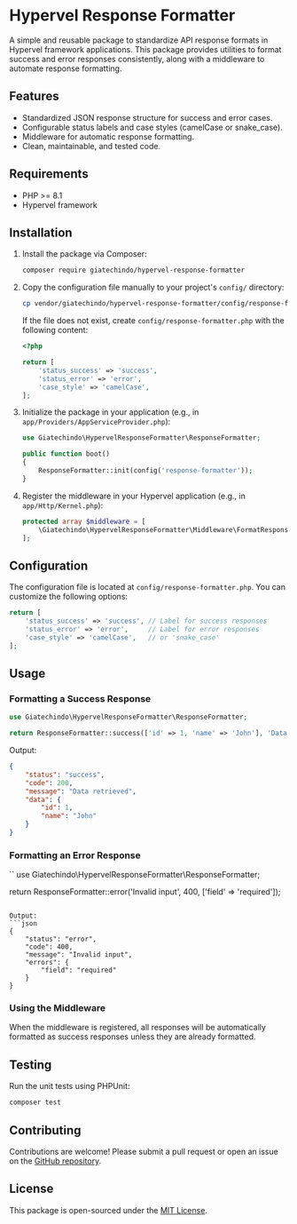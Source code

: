 # Hypervel Response Formatter

A simple and reusable package to standardize API response formats in Hypervel framework applications. This package provides utilities to format success and error responses consistently, along with a middleware to automate response formatting.

## Features
- Standardized JSON response structure for success and error cases.
- Configurable status labels and case styles (camelCase or snake_case).
- Middleware for automatic response formatting.
- Clean, maintainable, and tested code.

## Requirements
- PHP >= 8.1
- Hypervel framework

## Installation

1. Install the package via Composer:
   ```bash
   composer require giatechindo/hypervel-response-formatter
   ```

2. Copy the configuration file manually to your project's `config/` directory:
   ```bash
   cp vendor/giatechindo/hypervel-response-formatter/config/response-formatter.php config/
   ```
   If the file does not exist, create `config/response-formatter.php` with the following content:
   ```php
   <?php

   return [
       'status_success' => 'success',
       'status_error' => 'error',
       'case_style' => 'camelCase',
   ];
   ```

3. Initialize the package in your application (e.g., in `app/Providers/AppServiceProvider.php`):
   ```php
   use Giatechindo\HypervelResponseFormatter\ResponseFormatter;

   public function boot()
   {
       ResponseFormatter::init(config('response-formatter'));
   }
   ```

4. Register the middleware in your Hypervel application (e.g., in `app/Http/Kernel.php`):
   ```php
   protected array $middleware = [
       \Giatechindo\HypervelResponseFormatter\Middleware\FormatResponseMiddleware::class,
   ];
   ```

## Configuration

The configuration file is located at `config/response-formatter.php`. You can customize the following options:

```php
return [
    'status_success' => 'success', // Label for success responses
    'status_error' => 'error',     // Label for error responses
    'case_style' => 'camelCase',   // or 'snake_case'
];
```

## Usage

### Formatting a Success Response
```php
use Giatechindo\HypervelResponseFormatter\ResponseFormatter;

return ResponseFormatter::success(['id' => 1, 'name' => 'John'], 'Data retrieved', 200);
```

Output:
```json
{
    "status": "success",
    "code": 200,
    "message": "Data retrieved",
    "data": {
        "id": 1,
        "name": "John"
    }
}
```

### Formatting an Error Response
``
use Giatechindo\HypervelResponseFormatter\ResponseFormatter;

return ResponseFormatter::error('Invalid input', 400, ['field' => 'required']);
```

Output:
```json
{
    "status": "error",
    "code": 400,
    "message": "Invalid input",
    "errors": {
        "field": "required"
    }
}
```

### Using the Middleware
When the middleware is registered, all responses will be automatically formatted as success responses unless they are already formatted.

## Testing

Run the unit tests using PHPUnit:
```bash
composer test
```

## Contributing

Contributions are welcome! Please submit a pull request or open an issue on the [GitHub repository](https://github.com/giatechindo/hypervel-response-formatter).

## License

This package is open-sourced under the [MIT License](LICENSE).